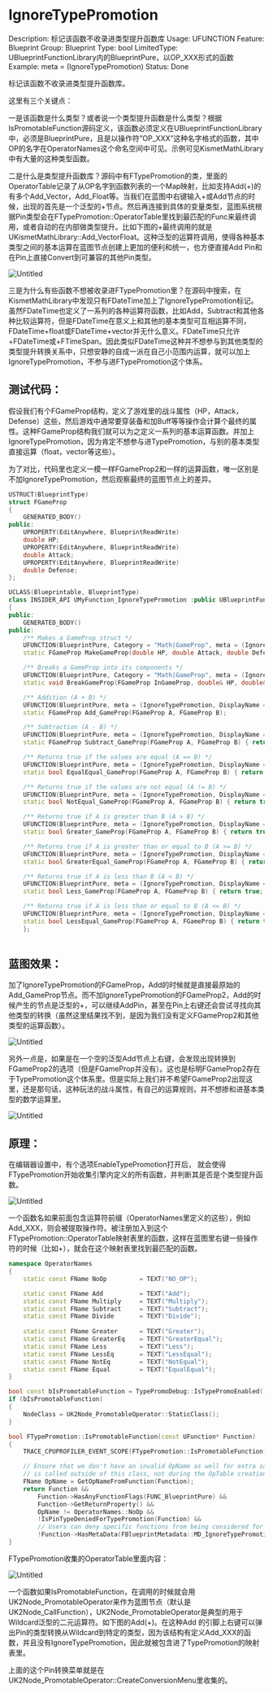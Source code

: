 # IgnoreTypePromotion

Description: 标记该函数不收录进类型提升函数库
Usage: UFUNCTION
Feature: Blueprint
Group: Blueprint
Type: bool
LimitedType: UBlueprintFunctionLibrary内的BlueprintPure，以OP_XXX形式的函数
Example:  meta = (IgnoreTypePromotion)
Status: Done

标记该函数不收录进类型提升函数库。

这里有三个关键点：

一是该函数是什么类型？或者说一个类型提升函数是什么类型？根据IsPromotableFunction源码定义，该函数必须定义在UBlueprintFunctionLibrary中，必须是BlueprintPure，且是以操作符”OP_XXX”这种名字格式的函数，其中OP的名字在OperatorNames这个命名空间中可见。示例可见KismetMathLibrary中有大量的这种类型函数。

二是什么是类型提升函数库？源码中有FTypePromotion的类，里面的OperatorTable记录了从OP名字到函数列表的一个Map映射，比如支持Add(+)的有多个Add_Vector，Add_Float等。当我们在蓝图中右键输入+或Add节点的时候，出现的首先是一个泛型的+节点。然后再连接到具体的变量类型，蓝图系统根据Pin类型会在FTypePromotion::OperatorTable里找到最匹配的Func来最终调用，或者自动的在内部做类型提升。比如下图的+最终调用的就是UKismetMathLibrary::Add_VectorFloat。这种泛型的运算符调用，使得各种基本类型之间的基本运算在蓝图节点创建上更加的便利和统一，也方便直接Add Pin和在Pin上直接Convert到可兼容的其他Pin类型。

![Untitled](IgnoreTypePromotion/Untitled.png)

三是为什么有些函数不想被收录进FTypePromotion里？在源码中搜索，在KismetMathLibrary中发现只有FDateTime加上了IgnoreTypePromotion标记。虽然FDateTime也定义了一系列的各种运算符函数，比如Add，Subtract和其他各种比较运算符，但是FDateTime在意义上和其他的基本类型可互相运算不同，FDateTime+float或FDateTime+vector并无什么意义。FDateTime只允许+FDateTime或+FTimeSpan。因此类似FDateTime这种并不想参与到其他类型的类型提升转换关系中，只想安静的自成一派在自己小范围内运算，就可以加上IgnoreTypePromotion，不参与进FTypePromotion这个体系。

## 测试代码：

假设我们有个FGameProp结构，定义了游戏里的战斗属性（HP，Attack，Defense）这些，然后游戏中通常要穿装备和加Buff等等操作会计算个最终的属性。这种FGameProp结构我们就可以为之定义一系列的基本运算函数。并加上IgnoreTypePromotion，因为肯定不想参与进TypePromotion，与别的基本类型直接运算（float，vector等这些）。

为了对比，代码里也定义一模一样FGameProp2和一样的运算函数，唯一区别是不加IgnoreTypePromotion，然后观察最终的蓝图节点上的差异。

```cpp
USTRUCT(BlueprintType)
struct FGameProp
{
	GENERATED_BODY()
public:
	UPROPERTY(EditAnywhere, BlueprintReadWrite)
	double HP;
	UPROPERTY(EditAnywhere, BlueprintReadWrite)
	double Attack;
	UPROPERTY(EditAnywhere, BlueprintReadWrite)
	double Defense;
};

UCLASS(Blueprintable, BlueprintType)
class INSIDER_API UMyFunction_IgnoreTypePromotion :public UBlueprintFunctionLibrary
{
public:
	GENERATED_BODY()
public:
	/** Makes a GameProp struct */
	UFUNCTION(BlueprintPure, Category = "Math|GameProp", meta = (IgnoreTypePromotion, NativeMakeFunc))
	static FGameProp MakeGameProp(double HP, double Attack, double Defense) { return FGameProp(); }

	/** Breaks a GameProp into its components */
	UFUNCTION(BlueprintPure, Category = "Math|GameProp", meta = (IgnoreTypePromotion, NativeBreakFunc))
	static void BreakGameProp(FGameProp InGameProp, double& HP, double& Attack, double& Defense) {}

	/** Addition (A + B) */
	UFUNCTION(BlueprintPure, meta = (IgnoreTypePromotion, DisplayName = "GameProp + GameProp", CompactNodeTitle = "+", Keywords = "+ add plus"), Category = "Math|GameProp")
	static FGameProp Add_GameProp(FGameProp A, FGameProp B);

	/** Subtraction (A - B) */
	UFUNCTION(BlueprintPure, meta = (IgnoreTypePromotion, DisplayName = "GameProp - GameProp", CompactNodeTitle = "-", Keywords = "- subtract minus"), Category = "Math|GameProp")
	static FGameProp Subtract_GameProp(FGameProp A, FGameProp B) { return FGameProp(); }

	/** Returns true if the values are equal (A == B) */
	UFUNCTION(BlueprintPure, meta = (IgnoreTypePromotion, DisplayName = "Equal (GameProp)", CompactNodeTitle = "==", Keywords = "== equal"), Category = "Math|GameProp")
	static bool EqualEqual_GameProp(FGameProp A, FGameProp B) { return true; }

	/** Returns true if the values are not equal (A != B) */
	UFUNCTION(BlueprintPure, meta = (IgnoreTypePromotion, DisplayName = "Not Equal (GameProp)", CompactNodeTitle = "!=", Keywords = "!= not equal"), Category = "Math|GameProp")
	static bool NotEqual_GameProp(FGameProp A, FGameProp B) { return true; }

	/** Returns true if A is greater than B (A > B) */
	UFUNCTION(BlueprintPure, meta = (IgnoreTypePromotion, DisplayName = "GameProp > GameProp", CompactNodeTitle = ">", Keywords = "> greater"), Category = "Math|GameProp")
	static bool Greater_GameProp(FGameProp A, FGameProp B) { return true; }

	/** Returns true if A is greater than or equal to B (A >= B) */
	UFUNCTION(BlueprintPure, meta = (IgnoreTypePromotion, DisplayName = "GameProp >= GameProp", CompactNodeTitle = ">=", Keywords = ">= greater"), Category = "Math|GameProp")
	static bool GreaterEqual_GameProp(FGameProp A, FGameProp B) { return true; }

	/** Returns true if A is less than B (A < B) */
	UFUNCTION(BlueprintPure, meta = (IgnoreTypePromotion, DisplayName = "GameProp < GameProp", CompactNodeTitle = "<", Keywords = "< less"), Category = "Math|GameProp")
	static bool Less_GameProp(FGameProp A, FGameProp B) { return true; }

	/** Returns true if A is less than or equal to B (A <= B) */
	UFUNCTION(BlueprintPure, meta = (IgnoreTypePromotion, DisplayName = "GameProp <= GameProp", CompactNodeTitle = "<=", Keywords = "<= less"), Category = "Math|GameProp")
	static bool LessEqual_GameProp(FGameProp A, FGameProp B) { return true; }
	};
	

```

## 蓝图效果：

加了IgnoreTypePromotion的FGameProp，Add的时候就是直接最原始的Add_GameProp节点。而不加IgnoreTypePromotion的FGameProp2，Add的时候产生的节点是泛型的+，可以继续AddPin，甚至在Pin上右键还会尝试寻找向其他类型的转换（虽然这里结果找不到，是因为我们没有定义FGameProp2和其他类型的运算函数）。

![Untitled](IgnoreTypePromotion/Untitled%201.png)

另外一点是，如果是在一个空的泛型Add节点上右键，会发现出现转换到FGameProp2的选项（但是FGameProp并没有）。这也是标明FGameProp2存在于TypePromotion这个体系里。但是实际上我们并不希望FGameProp2出现这里，还是那句话，这种玩法的战斗属性，有自己的运算规则，并不想掺和进基本类型的数学运算里。

![Untitled](IgnoreTypePromotion/Untitled%202.png)

## 原理：

在编辑器设置中，有个选项EnableTypePromotion打开后， 就会使得FTypePromotion开始收集引擎内定义的所有函数，并判断其是否是个类型提升函数。

![Untitled](IgnoreTypePromotion/Untitled%203.png)

一个函数名如果前面包含运算符前缀（OperatorNames里定义的这些），例如Add_XXX，则会被提取操作符。被注册加入到这个FTypePromotion::OperatorTable映射表里的函数，这样在蓝图里右键一些操作符的时候（比如+），就会在这个映射表里找到最匹配的函数。

```cpp
namespace OperatorNames
{
	static const FName NoOp			= TEXT("NO_OP");

	static const FName Add			= TEXT("Add");
	static const FName Multiply		= TEXT("Multiply");
	static const FName Subtract		= TEXT("Subtract");
	static const FName Divide		= TEXT("Divide");
	
	static const FName Greater		= TEXT("Greater");
	static const FName GreaterEq	= TEXT("GreaterEqual");
	static const FName Less			= TEXT("Less");
	static const FName LessEq		= TEXT("LessEqual");
	static const FName NotEq		= TEXT("NotEqual");
	static const FName Equal		= TEXT("EqualEqual");
}

bool const bIsPromotableFunction = TypePromoDebug::IsTypePromoEnabled() && FTypePromotion::IsFunctionPromotionReady(Function);
if (bIsPromotableFunction)
{
	NodeClass = UK2Node_PromotableOperator::StaticClass();
}

bool FTypePromotion::IsPromotableFunction(const UFunction* Function)
{
	TRACE_CPUPROFILER_EVENT_SCOPE(FTypePromotion::IsPromotableFunction);

	// Ensure that we don't have an invalid OpName as well for extra safety when this function 
	// is called outside of this class, not during the OpTable creation process
	FName OpName = GetOpNameFromFunction(Function);
	return Function &&
		Function->HasAnyFunctionFlags(FUNC_BlueprintPure) &&
		Function->GetReturnProperty() &&
		OpName != OperatorNames::NoOp && 
		!IsPinTypeDeniedForTypePromotion(Function) &&
		// Users can deny specific functions from being considered for type promotion
		!Function->HasMetaData(FBlueprintMetadata::MD_IgnoreTypePromotion);
}
```

FTypePromotion收集的OperatorTable里面内容：

![Untitled](IgnoreTypePromotion/Untitled%204.png)

一个函数如果IsPromotableFunction，在调用的时候就会用UK2Node_PromotableOperator来作为蓝图节点（默认是UK2Node_CallFunction），UK2Node_PromotableOperator是典型的用于Wildcard泛型的二元运算符。如下图的Add(+)。在这种Add 的引脚上右键可以弹出Pin的类型转换从Wildcard到特定的类型，因为该结构有定义Add_XXX的函数，并且没有IgnoreTypePromotion，因此就被包含进了TypePromotion的映射表里。

上面的这个Pin转换菜单就是在UK2Node_PromotableOperator::CreateConversionMenu里收集的。